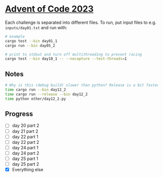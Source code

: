 # [Advent of Code 2023](https://adventofcode.com/2023)
Each challenge is separated into different files. To run, put input files to e.g. `inputs/day01.txt` and run with:
```bash
# example
cargo test --bin day01_1
cargo run --bin day05_2

# print to stdout and turn off multithreading to prevent racing
cargo test --bin day10_1 -- --nocapture --test-threads=1
```

## Notes
```bash
# Why is this (debug build) slower than python? Release is a bit faster tho
time cargo run --bin day12_2
time cargo run --release --bin day12_2
time python other/day12_2.py
```

## Progress
* [ ] day 20 part 2
* [ ] day 21 part 2
* [ ] day 22 part 1
* [ ] day 22 part 2
* [ ] day 24 part 1
* [ ] day 24 part 2
* [ ] day 25 part 1
* [ ] day 25 part 2
* [x] Everything else